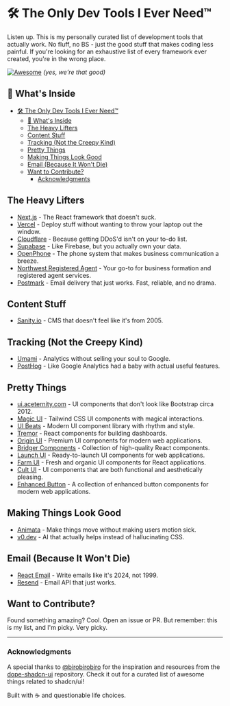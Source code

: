 # 🛠 The Only Dev Tools I Ever Need™

Listen up. This is my personally curated list of development tools that actually work. No fluff, no BS - just the good stuff that makes coding less painful. If you're looking for an exhaustive list of every framework ever created, you're in the wrong place.

[![Awesome](https://awesome.re/badge.svg)](https://awesome.re) _(yes, we're that good)_

## 📑 What's Inside

- [🛠 The Only Dev Tools I Ever Need™](#-the-only-dev-tools-i-ever-need)
  - [📑 What's Inside](#-whats-inside)
  - [The Heavy Lifters](#the-heavy-lifters)
  - [Content Stuff](#content-stuff)
  - [Tracking (Not the Creepy Kind)](#tracking-not-the-creepy-kind)
  - [Pretty Things](#pretty-things)
  - [Making Things Look Good](#making-things-look-good)
  - [Email (Because It Won't Die)](#email-because-it-wont-die)
  - [Want to Contribute?](#want-to-contribute)
    - [Acknowledgments](#acknowledgments)

## The Heavy Lifters

- [Next.js](https://nextjs.org) - The React framework that doesn't suck.
- [Vercel](https://vercel.com) - Deploy stuff without wanting to throw your laptop out the window.
- [Cloudflare](https://cloudflare.com) - Because getting DDoS'd isn't on your to-do list.
- [Supabase](https://supabase.com) - Like Firebase, but you actually own your data.
- [OpenPhone](https://www.openphone.com) - The phone system that makes business communication a breeze.
- [Northwest Registered Agent](https://www.northwestregisteredagent.com) - Your go-to for business formation and registered agent services.
- [Postmark](https://postmark.com) - Email delivery that just works. Fast, reliable, and no drama.

## Content Stuff

- [Sanity.io](https://sanity.io) - CMS that doesn't feel like it's from 2005.

## Tracking (Not the Creepy Kind)

- [Umami](https://umami.is) - Analytics without selling your soul to Google.
- [PostHog](https://posthog.com) - Like Google Analytics had a baby with actual useful features.

## Pretty Things

- [ui.aceternity.com](https://ui.aceternity.com) - UI components that don't look like Bootstrap circa 2012.
- [Magic UI](https://magicui.design) - Tailwind CSS UI components with magical interactions.
- [UI Beats](https://www.uibeats.com) - Modern UI component library with rhythm and style.
- [Tremor](https://tremor.so) - React components for building dashboards.
- [Origin UI](https://originui.com) - Premium UI components for modern web applications.
- [Bridger Components](https://components.bridger.to) - Collection of high-quality React components.
- [Launch UI](https://www.launchuicomponents.com) - Ready-to-launch UI components for web applications.
- [Farm UI](https://www.farmui.com) - Fresh and organic UI components for React applications.
- [Cult UI](https://www.cult-ui.com) - UI components that are both functional and aesthetically pleasing.
- [Enhanced Button](https://enhanced-button.vercel.app) - A collection of enhanced button components for modern web applications.

## Making Things Look Good

- [Animata](https://animata.design) - Make things move without making users motion sick.
- [v0.dev](https://v0.dev) - AI that actually helps instead of hallucinating CSS.

## Email (Because It Won't Die)

- [React Email](https://react.email) - Write emails like it's 2024, not 1999.
- [Resend](https://resend.com) - Email API that just works.

## Want to Contribute?

Found something amazing? Cool. Open an issue or PR. But remember: this is my list, and I'm picky. Very picky.

---

### Acknowledgments

A special thanks to [@birobirobiro](https://github.com/birobirobiro/dope-shadcn-ui) for the inspiration and resources from the [dope-shadcn-ui](https://github.com/birobirobiro/dope-shadcn-ui) repository. Check it out for a curated list of awesome things related to shadcn/ui!

Built with ☕️ and questionable life choices.
